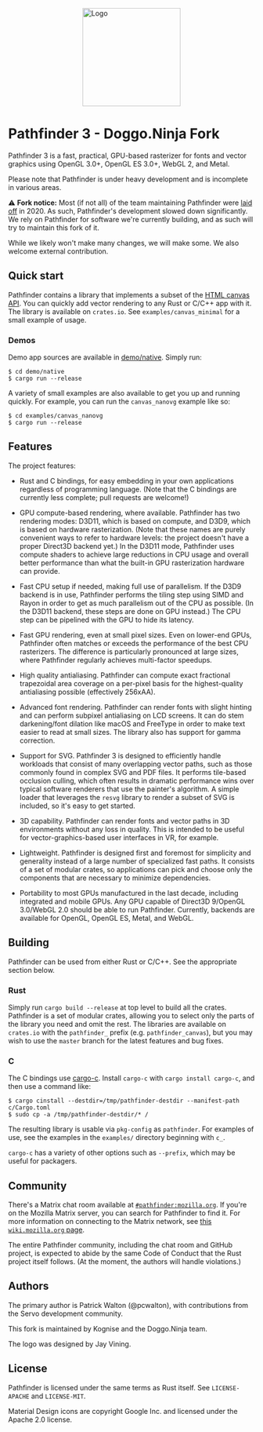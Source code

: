 <img src="https://github.com/doggo-ninja/pathfinder/raw/master/resources/textures/pathfinder-logo.png" alt="Logo" style="display: block; margin: 0 auto; width: min(200px, 100%);">

# Pathfinder 3 - Doggo.Ninja Fork

Pathfinder 3 is a fast, practical, GPU-based rasterizer for fonts and vector graphics using OpenGL
3.0+, OpenGL ES 3.0+, WebGL 2, and Metal.

Please note that Pathfinder is under heavy development and is incomplete in various areas.

⚠️ **Fork notice:** Most (if not all) of the team maintaining Pathfinder were [laid off](https://www.theverge.com/2020/8/11/21363424/mozilla-layoffs-quarter-staff-250-people-new-revenue-focus) in 2020. As such, Pathfinder's development slowed down significantly. We rely on Pathfinder for software we're currently building, and as such will try to maintain this fork of it.

While we likely won't make many changes, we will make some. We also welcome external contribution.

## Quick start

Pathfinder contains a library that implements a subset of the
[HTML canvas API](https://developer.mozilla.org/en-US/docs/Web/API/Canvas_API). You can quickly add
vector rendering to any Rust or C/C++ app with it. The library is available on `crates.io`. See
`examples/canvas_minimal` for a small example of usage.

### Demos

Demo app sources are available in
[demo/native](https://github.com/doggo-ninja/pathfinder/tree/master/demo/native). Simply run:

    $ cd demo/native
    $ cargo run --release

A variety of small examples are also available to get you up and running quickly. For example, you
can run the `canvas_nanovg` example like so:

    $ cd examples/canvas_nanovg
    $ cargo run --release

## Features

The project features:

* Rust and C bindings, for easy embedding in your own applications regardless of programming
  language. (Note that the C bindings are currently less complete; pull requests are welcome!)

* GPU compute-based rendering, where available. Pathfinder has two rendering modes: D3D11, which is
  based on compute, and D3D9, which is based on hardware rasterization. (Note that these names are
  purely convenient ways to refer to hardware levels: the project doesn't have a proper Direct3D
  backend yet.) In the D3D11 mode, Pathfinder uses compute shaders to achieve large reductions in
  CPU usage and overall better performance than what the built-in GPU rasterization hardware can
  provide.

* Fast CPU setup if needed, making full use of parallelism. If the D3D9 backend is in use,
  Pathfinder performs the tiling step using SIMD and Rayon in order to get as much parallelism out
  of the CPU as possible. (In the D3D11 backend, these steps are done on GPU instead.) The CPU step
  can be pipelined with the GPU to hide its latency.

* Fast GPU rendering, even at small pixel sizes. Even on lower-end GPUs, Pathfinder often matches
  or exceeds the performance of the best CPU rasterizers. The difference is particularly pronounced
  at large sizes, where Pathfinder regularly achieves multi-factor speedups.

* High quality antialiasing. Pathfinder can compute exact fractional trapezoidal area coverage on a
  per-pixel basis for the highest-quality antialiasing possible (effectively 256xAA).

* Advanced font rendering. Pathfinder can render fonts with slight hinting and can perform subpixel
  antialiasing on LCD screens. It can do stem darkening/font dilation like macOS and FreeType in
  order to make text easier to read at small sizes. The library also has support for gamma
  correction.

* Support for SVG. Pathfinder 3 is designed to efficiently handle workloads that consist of many
  overlapping vector paths, such as those commonly found in complex SVG and PDF files. It performs
  tile-based occlusion culling, which often results in dramatic performance wins over typical
  software renderers that use the painter's algorithm. A simple loader that leverages the `resvg`
  library to render a subset of SVG is included, so it's easy to get started.

* 3D capability. Pathfinder can render fonts and vector paths in 3D environments without any loss
  in quality. This is intended to be useful for vector-graphics-based user interfaces in VR, for
  example.

* Lightweight. Pathfinder is designed first and foremost for simplicity and generality instead of
  a large number of specialized fast paths. It consists of a set of modular crates, so applications can pick and choose only the components that are necessary to minimize dependencies.

* Portability to most GPUs manufactured in the last decade, including integrated and mobile GPUs.
  Any GPU capable of Direct3D 9/OpenGL 3.0/WebGL 2.0 should be able to run Pathfinder. Currently,
  backends are available for OpenGL, OpenGL ES, Metal, and WebGL.

## Building

Pathfinder can be used from either Rust or C/C++. See the appropriate section below.

### Rust

Simply run `cargo build --release` at top level to build all the crates. Pathfinder is a set of
modular crates, allowing you to select only the parts of the library you need and omit the rest.
The libraries are available on `crates.io` with the `pathfinder_` prefix (e.g.
`pathfinder_canvas`), but you may wish to use the `master` branch for the latest features and bug
fixes.

### C

The C bindings use [cargo-c](https://github.com/lu-zero/cargo-c). Install `cargo-c` with
`cargo install cargo-c`, and then use a command like:

    $ cargo cinstall --destdir=/tmp/pathfinder-destdir --manifest-path c/Cargo.toml
    $ sudo cp -a /tmp/pathfinder-destdir/* /

The resulting library is usable via `pkg-config` as `pathfinder`. For examples of use, see the
examples in the `examples/` directory beginning with `c_`.

`cargo-c` has a variety of other options such as `--prefix`, which may be useful for packagers.

## Community

There's a Matrix chat room available at
[`#pathfinder:mozilla.org`](https://matrix.to/#/!XiDASQfNTTMrJbXHTw:mozilla.org?via=mozilla.org).
If you're on the Mozilla Matrix server, you can search for Pathfinder to find it. For more
information on connecting to the Matrix network, see
[this `wiki.mozilla.org` page](https://wiki.mozilla.org/Matrix).

The entire Pathfinder community, including the chat room and GitHub project, is expected to abide
by the same Code of Conduct that the Rust project itself follows. (At the moment, the authors will
handle violations.)

## Authors

The primary author is Patrick Walton (@pcwalton), with contributions from the Servo development
community.

This fork is maintained by Kognise and the Doggo.Ninja team.

The logo was designed by Jay Vining.

## License

Pathfinder is licensed under the same terms as Rust itself. See `LICENSE-APACHE` and `LICENSE-MIT`.

Material Design icons are copyright Google Inc. and licensed under the Apache 2.0 license.
